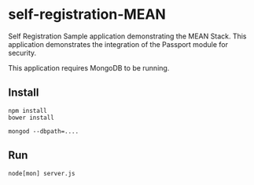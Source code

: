 self-registration-MEAN
======================

Self Registration Sample application demonstrating the MEAN Stack.
This application demonstrates the integration of the Passport module for
security. 

This application requires MongoDB to be running.

## Install
    npm install
    bower install

    mongod --dbpath=....

## Run
    node[mon] server.js
